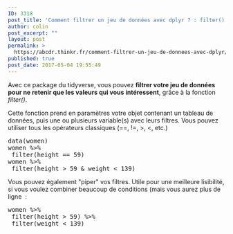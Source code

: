 ```yaml
---
ID: 3318
post_title: 'Comment filtrer un jeu de données avec dplyr ? : filter()'
author: colin
post_excerpt: ""
layout: post
permalink: >
  https://abcdr.thinkr.fr/comment-filtrer-un-jeu-de-donnees-avec-dplyr/
published: true
post_date: 2017-05-04 19:55:49
---
```

<p>Avec ce package du tidyverse, vous pouvez <strong>filtrer votre jeu de données pour ne retenir que les valeurs qui vous intéressent</strong>, grâce à la fonction <em>filter()</em>.</p><p>Cette fonction prend en paramètres votre objet contenant un tableau de données, puis une ou plusieurs variable(s) avec leurs filtres. Vous pouvez utiliser tous les opérateurs classiques (==, !=, &gt;, &lt;, etc.)</p><p> <pre>data(women)<br />women %&gt;%<br /> filter(height == 59)<br />women %&gt;%<br /> filter(height &gt; 59 &amp; weight &lt; 139)</pre> </p><p>Vous pouvez également "piper" vos filtres. Utile pour une meilleure lisibilité, si vous voulez combiner beaucoup de conditions (mais vous aurez plus de ligne  :</p><p> <pre>women %&gt;%<br /> filter(height &gt; 59) %&gt;%<br /> filter(weight &lt; 139)</pre> </p>